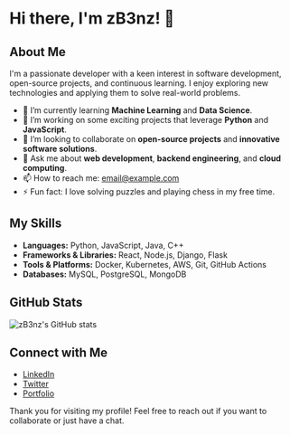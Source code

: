 # Hi there, I'm zB3nz! 👋

## About Me
I'm a passionate developer with a keen interest in software development, open-source projects, and continuous learning. I enjoy exploring new technologies and applying them to solve real-world problems.

- 🌱 I’m currently learning **Machine Learning** and **Data Science**.
- 🔭 I’m working on some exciting projects that leverage **Python** and **JavaScript**.
- 👯 I’m looking to collaborate on **open-source projects** and **innovative software solutions**.
- 💬 Ask me about **web development**, **backend engineering**, and **cloud computing**.
- 📫 How to reach me: [email@example.com](mailto:zb3nz@github.com)
- ⚡ Fun fact: I love solving puzzles and playing chess in my free time.

## My Skills
- **Languages:** Python, JavaScript, Java, C++
- **Frameworks & Libraries:** React, Node.js, Django, Flask
- **Tools & Platforms:** Docker, Kubernetes, AWS, Git, GitHub Actions
- **Databases:** MySQL, PostgreSQL, MongoDB

## GitHub Stats
![zB3nz's GitHub stats](https://github-readme-stats.vercel.app/api?username=zB3nz&show_icons=true&theme=radical)

## Connect with Me
- [LinkedIn](https://www.linkedin.com/in/)
- [Twitter](https://twitter.com/NotZyka)
- [Portfolio](https://github.com/zB3nz/)

Thank you for visiting my profile! Feel free to reach out if you want to collaborate or just have a chat.
